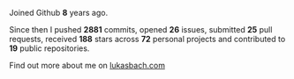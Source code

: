 Joined Github **8** years ago.

Since then I pushed **2881** commits, opened **26** issues, submitted **25** pull requests, received **188** stars across **72** personal projects and contributed to **19** public repositories.

Find out more about me on [lukasbach.com](https://lukasbach.com)

